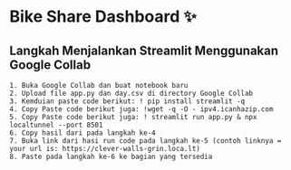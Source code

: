 # Bike Share Dashboard ✨

## Langkah Menjalankan Streamlit Menggunakan Google Collab
```
1. Buka Google Collab dan buat notebook baru
2. Upload file app.py dan day.csv di directory Google Collab
3. Kemduian paste code berikut: ! pip install streamlit -q
4. Copy Paste code berikut juga: !wget -q -O - ipv4.icanhazip.com
5. Copy Paste code berikut juga: ! streamlit run app.py & npx localtunnel --port 8501
6. Copy hasil dari pada langkah ke-4
7. Buka link dari hasi run code pada langkah ke-5 (contoh linknya = your url is: https://clever-walls-grin.loca.lt)
8. Paste pada langkah ke-6 ke bagian yang tersedia
```
